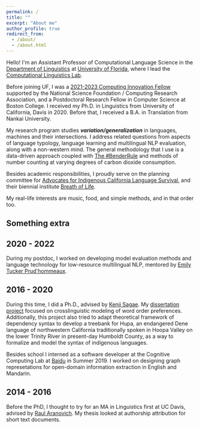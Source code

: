 ```yaml
---
permalink: /
title: ""
excerpt: "About me"
author_profile: true
redirect_from: 
  - /about/
  - /about.html
---
```



Hello! I'm an Assistant Professor of Computational Language Science in the [Department of Linguistics](https://lin.ufl.edu/) at [University of Florida](https://ufl.edu/), where I lead the [Computational Linguistics Lab](https://ufcompling.github.io). 

Before joining UF, I was a [2021-2023 Computing Innovation Fellow](https://cccblog.org/2021/07/22/announcing-the-2021-computing-innovation-fellows/) supported by the National Science Foundation / Computing Research Association, and a Postdoctoral Research Fellow in Computer Science at Boston College. I received my Ph.D. in Linguistics from University of California, Davis in 2020. Before that, I received a B.A. in Translation from Nankai University.

My research program studies ***variation/generalization*** in languages, machines and their intersections. I address related questions from aspects of language typology, language learning and multilingual NLP evaluation, along with a non-western mind. The general methodology that I use is a data-driven approach coupled with [The #BenderRule](https://thegradient.pub/the-benderrule-on-naming-the-languages-we-study-and-why-it-matters/) and methods of number counting at varying degrees of carbon dioxide consumption. 

Besides academic responsibilities, I proudly serve on the planning committee for [Advocates for Indigenous California Language Survival](https://aicls.org), and their biennial institute [Breath of Life](https://aicls.org/breath-of-life-institute/). 

My real-life interests are music, food, and simple methods, and in that order too.


Something extra
------

2020 - 2022
------

During my postdoc, I worked on developing model evaluation methods and language technology for low-resource multilingual NLP, mentored by [Emily Tucker Prud'hommeaux](http://cs.bc.edu/~prudhome/publications.html).

2016 - 2020
------

During this time, I did a Ph.D., advised by [Kenji Sagae](http://compling.ucdavis.edu/sagae/index.html). My [dissertation project](http://zoeyliu18.github.io/files/Zoey_Dissertation.pdf) focused on crosslinguistic modeling of word order preferences. Additionally, this project also tried to adapt theoretical framework of dependency syntax to develop a treebank for Hupa, an endangered Dene language of northwestern California traditionally spoken in Hoopa Valley on the lower Trinity River in present-day Humboldt County, as a way to formalize and model the syntax of indigenous languages. 

Besides school I interned as a software developer at the Cognitive Computing Lab at [Baidu](http://research.baidu.com/Index) in Summer 2019. I worked on designing graph represetations for open-domain information extraction in English and Mandarin.

2014 - 2016
------

Before the PhD, I thought to try for an MA in Linguistics first at UC Davis, advised by [Raul Aranovich](https://linguistics.ucdavis.edu/people/raranovi). My thesis looked at authorship attribution for short text documents.


